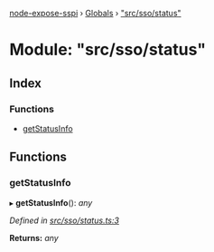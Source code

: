 [node-expose-sspi](../README.md) › [Globals](../globals.md) › ["src/sso/status"](_src_sso_status_.md)

# Module: "src/sso/status"

## Index

### Functions

* [getStatusInfo](_src_sso_status_.md#getstatusinfo)

## Functions

###  getStatusInfo

▸ **getStatusInfo**(): *any*

*Defined in [src/sso/status.ts:3](https://github.com/jlguenego/node-expose-sspi/blob/927f02c/src/sso/status.ts#L3)*

**Returns:** *any*
